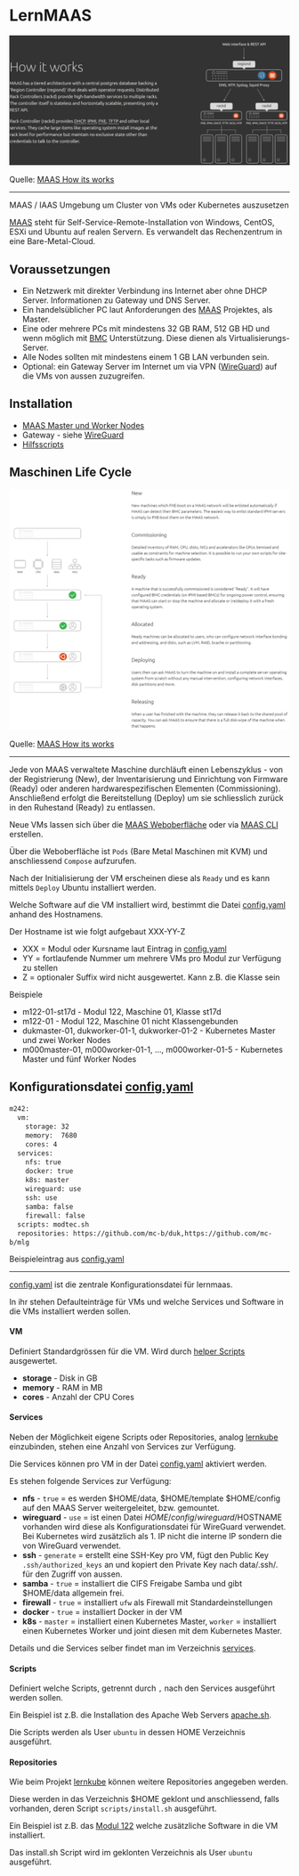 LernMAAS
========

![](doc/images/howitworks.png)

Quelle: [MAAS How its works](https://maas.io/how-it-works)

- - - 

MAAS / IAAS Umgebung um Cluster von VMs oder Kubernetes auszusetzen

[MAAS](https://maas.io/how-it-works) steht für Self-Service-Remote-Installation von Windows, CentOS, ESXi und Ubuntu auf realen Servern. Es verwandelt das Rechenzentrum in eine Bare-Metal-Cloud.

Voraussetzungen
---------------

* Ein Netzwerk mit direkter Verbindung ins Internet aber ohne DHCP Server. Informationen zu Gateway und DNS Server.
* Ein handelsüblicher PC laut Anforderungen des [MAAS](https://maas.io/docs/maas-requirements) Projektes, als Master.
* Eine oder mehrere PCs mit mindestens 32 GB RAM, 512 GB HD und wenn möglich mit [BMC](https://de.wikipedia.org/wiki/Baseboard_Management_Controller) Unterstützung. Diese dienen als Virtualisierungs-Server.
* Alle Nodes sollten mit mindestens einem 1 GB LAN verbunden sein.
* Optional: ein Gateway Server im Internet um via VPN ([WireGuard](https://www.wireguard.com/)) auf die VMs von aussen zuzugreifen. 

Installation
------------

* [MAAS Master und Worker Nodes](doc/MAAS/Install.md)
* Gateway - siehe [WireGuard](https://www.wireguard.com/)
* [Hilfsscripts](helper/)

Maschinen Life Cycle
--------------------

![](doc/images/lifecycle.png)

Quelle: [MAAS How its works](https://maas.io/how-it-works)

- - -

Jede von MAAS verwaltete Maschine durchläuft einen Lebenszyklus - von der Registrierung (New), der Inventarisierung und Einrichtung von Firmware (Ready) oder anderen hardwarespezifischen Elementen (Commissioning). Anschließend erfolgt die Bereitstellung (Deploy) um sie schliesslich zurück in den Ruhestand (Ready) zu entlassen.

Neue VMs lassen sich über die [MAAS Weboberfläche](http://localhost:5240) oder via [MAAS CLI](doc/MAAS/CLI.md) erstellen.

Über die Weboberfläche ist `Pods` (Bare Metal Maschinen mit KVM) und anschliessend `Compose` aufzurufen.

Nach der Initialisierung der VM erscheinen diese als `Ready` und es kann mittels `Deploy` Ubuntu installiert werden.

Welche Software auf die VM installiert wird, bestimmt die Datei [config.yaml](https://github.com/mc-b/lernmaas/blob/master/config.yaml) anhand des Hostnamens.

Der Hostname ist wie folgt aufgebaut XXX-YY-Z
* XXX = Modul oder Kursname laut Eintrag in [config.yaml](https://github.com/mc-b/lernmaas/blob/master/config.yaml)
* YY  = fortlaufende Nummer um mehrere VMs pro Modul zur Verfügung zu stellen
* Z   = optionaler Suffix wird nicht ausgewertet. Kann z.B. die Klasse sein

Beispiele
* m122-01-st17d - Modul 122, Maschine 01, Klasse st17d
* m122-01 - Modul 122, Maschine 01 nicht Klassengebunden
* dukmaster-01, dukworker-01-1, dukworker-01-2 - Kubernetes Master und zwei Worker Nodes 
* m000master-01, m000worker-01-1, ..., m000worker-01-5 - Kubernetes Master und fünf Worker Nodes

Konfigurationsdatei [config.yaml](https://github.com/mc-b/lernmaas/blob/master/config.yaml)
-------------------

    m242:
      vm:  
        storage: 32
        memory:  7680
        cores: 4
      services:
        nfs: true
        docker: true
        k8s: master
        wireguard: use
        ssh: use
        samba: false
        firewall: false
      scripts: modtec.sh
      repositories: https://github.com/mc-b/duk,https://github.com/mc-b/mlg 

Beispieleintrag aus [config.yaml](https://github.com/mc-b/lernmaas/blob/master/config.yaml)
- - -

[config.yaml](https://github.com/mc-b/lernmaas/blob/master/config.yaml) ist die zentrale Konfigurationsdatei für lernmaas.

In ihr stehen Defaulteinträge für VMs und welche Services und Software in die VMs installiert werden sollen.

#### VM

Definiert Standardgrössen für die VM. Wird durch [helper Scripts](helper/) ausgewertet.

* **storage** - Disk in GB
* **memory** - RAM in MB
* **cores** - Anzahl der CPU Cores


#### Services

Neben der Möglichkeit eigene Scripts oder Repositories, analog [lernkube](https://github.com/mc-b/lernkube) einzubinden, stehen eine Anzahl von Services zur Verfügung.

Die Services können pro VM in der Datei [config.yaml](https://github.com/mc-b/lernmaas/blob/master/config.yaml) aktiviert werden.

Es stehen folgende Services zur Verfügung:
* **nfs** - `true` = es werden $HOME/data, $HOME/template $HOME/config auf den MAAS Server weitergeleitet, bzw. gemountet.
* **wireguard** - `use` = ist einen Datei $HOME/config/wireguard/$HOSTNAME vorhanden wird diese als Konfigurationsdatei für WireGuard verwendet. Bei Kubernetes wird zusätzlich als 1. IP nicht die interne IP sondern die von WireGuard verwendet.
* **ssh** - `generate` = erstellt eine SSH-Key pro VM, fügt den Public Key `.ssh/authorized_keys` an und kopiert den Private Key nach data/.ssh/. für den Zugriff von aussen.
* **samba** - `true` = installiert die CIFS Freigabe Samba und gibt $HOME/data allgemein frei.
* **firewall** - `true` = installiert `ufw` als Firewall mit Standardeinstellungen
* **docker** - `true` = installiert Docker in der VM
* **k8s** - `master` = installiert einen Kubernetes Master, `worker` = installiert einen Kubernetes Worker und joint diesen mit dem Kubernetes Master.

Details und die Services selber findet man im Verzeichnis [services](services/).

#### Scripts

Definiert welche Scripts, getrennt durch `,` nach den Services ausgeführt werden sollen.

Ein Beispiel ist z.B. die Installation des Apache Web Servers [apache.sh](scripts/apache.sh).

Die Scripts werden als User `ubuntu` in dessen HOME Verzeichnis ausgeführt. 

#### Repositories

Wie beim Projekt [lernkube](https://github.com/mc-b/lernkube) können weitere Repositories angegeben werden.

Diese werden in das Verzeichnis $HOME geklont und anschliessend, falls vorhanden, deren Script `scripts/install.sh` ausgeführt.

Ein Beispiel ist z.B. das [Modul 122](https://github.com/tbz-it/M122/blob/master/scripts/install.sh) welche zusätzliche Software in die VM installiert.

Das install.sh Script wird im geklonten Verzeichnis als User `ubuntu` ausgeführt.
 